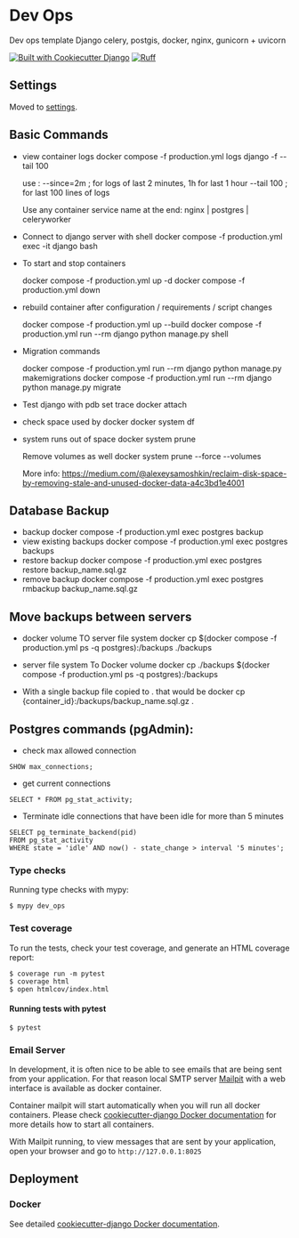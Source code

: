 # Dev Ops

Dev ops template Django celery, postgis, docker, nginx, gunicorn + uvicorn

[![Built with Cookiecutter Django](https://img.shields.io/badge/built%20with-Cookiecutter%20Django-ff69b4.svg?logo=cookiecutter)](https://github.com/cookiecutter/cookiecutter-django/)
[![Ruff](https://img.shields.io/endpoint?url=https://raw.githubusercontent.com/astral-sh/ruff/main/assets/badge/v2.json)](https://github.com/astral-sh/ruff)

## Settings

Moved to [settings](http://cookiecutter-django.readthedocs.io/en/latest/settings.html).

## Basic Commands

- view container logs
  docker compose -f production.yml logs django -f --tail 100

  use : --since=2m ; for logs of last 2 minutes, 1h for last 1 hour
  --tail 100 ; for last 100 lines of logs

  Use any container service name at the end: nginx | postgres | celeryworker

- Connect to django server with shell
  docker compose -f production.yml exec -it django bash

- To start and stop containers

  docker compose -f production.yml up -d
  docker compose -f production.yml down

- rebuild container after configuration / requirements / script changes

  docker compose -f production.yml up --build
  docker compose -f production.yml run --rm django python manage.py shell

- Migration commands

  docker compose -f production.yml run --rm django python manage.py makemigrations
  docker compose -f production.yml run --rm django python manage.py migrate

- Test django with pdb set trace
  docker attach <django-container-id>

- check space used by docker
  docker system df

- system runs out of space
  docker system prune

  Remove volumes as well
  docker system prune --force --volumes

  More info:
  https://medium.com/@alexeysamoshkin/reclaim-disk-space-by-removing-stale-and-unused-docker-data-a4c3bd1e4001

## Database Backup

- backup
  docker compose -f production.yml exec postgres backup
- view existing backups
  docker compose -f production.yml exec postgres backups
- restore backup
  docker compose -f production.yml exec postgres restore backup_name.sql.gz
- remove backup
  docker compose -f production.yml exec postgres rmbackup backup_name.sql.gz

## Move backups between servers

- docker volume TO server file system
  docker cp $(docker compose -f production.yml ps -q postgres):/backups ./backups
- server file system To Docker volume
  docker cp ./backups $(docker compose -f production.yml ps -q postgres):/backups

- With a single backup file copied to . that would be
  docker cp {container_id}:/backups/backup_name.sql.gz .

## Postgres commands (pgAdmin):

- check max allowed connection

```
SHOW max_connections;
```

- get current connections

```
SELECT * FROM pg_stat_activity;
```

- Terminate idle connections that have been idle for more than 5 minutes

```
SELECT pg_terminate_backend(pid)
FROM pg_stat_activity
WHERE state = 'idle' AND now() - state_change > interval '5 minutes';
```

### Type checks

Running type checks with mypy:

    $ mypy dev_ops

### Test coverage

To run the tests, check your test coverage, and generate an HTML coverage report:

    $ coverage run -m pytest
    $ coverage html
    $ open htmlcov/index.html

#### Running tests with pytest

    $ pytest

### Email Server

In development, it is often nice to be able to see emails that are being sent from your application. For that reason local SMTP server [Mailpit](https://github.com/axllent/mailpit) with a web interface is available as docker container.

Container mailpit will start automatically when you will run all docker containers.
Please check [cookiecutter-django Docker documentation](http://cookiecutter-django.readthedocs.io/en/latest/deployment-with-docker.html) for more details how to start all containers.

With Mailpit running, to view messages that are sent by your application, open your browser and go to `http://127.0.0.1:8025`

## Deployment

### Docker

See detailed [cookiecutter-django Docker documentation](http://cookiecutter-django.readthedocs.io/en/latest/deployment-with-docker.html).
